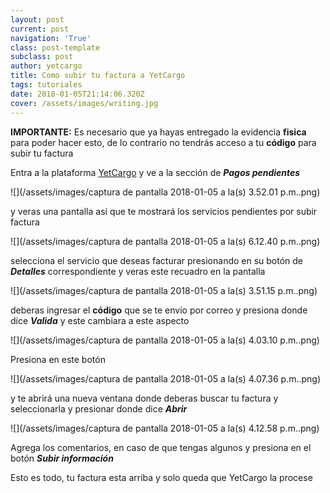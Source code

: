 ```yaml
---
layout: post
current: post
navigation: 'True'
class: post-template
subclass: post
author: yetcargo
title: Como subir tu factura a YetCargo
tags: tutoriales
date: 2018-01-05T21:14:06.320Z
cover: /assets/images/writing.jpg
---
```

**IMPORTANTE:** Es necesario que ya hayas entregado la evidencia **fisica** para poder hacer esto, de lo contrario no tendrás acceso a tu **código** para subir tu factura

Entra a la plataforma [YetCargo](https://yetcargo.com/login) y ve a la sección de _**Pagos pendientes**_

![](/assets/images/captura de pantalla 2018-01-05 a la(s) 3.52.01 p.m..png)

y veras una pantalla así que te mostrará los servicios pendientes por subir factura

![](/assets/images/captura de pantalla 2018-01-05 a la(s) 6.12.40 p.m..png)

selecciona el servicio que deseas facturar presionando en su botón de _**Detalles**_ correspondiente y veras este recuadro en la pantalla

![](/assets/images/captura de pantalla 2018-01-05 a la(s) 3.51.15 p.m..png)

deberas ingresar el **código** que se te envío por correo y presiona donde dice _**Valida**_ y este cambiara a este aspecto

![](/assets/images/captura de pantalla 2018-01-05 a la(s) 4.03.10 p.m..png)

Presiona en este botón

![](/assets/images/captura de pantalla 2018-01-05 a la(s) 4.07.36 p.m..png)

y te abrirá una nueva ventana donde deberas buscar tu factura y seleccionarla y presionar donde dice _**Abrir**_

![](/assets/images/captura de pantalla 2018-01-05 a la(s) 4.12.58 p.m..png)

Agrega los comentarios, en caso de que tengas algunos y presiona en el botón _**Subir información**_

Esto es todo, tu factura esta arriba y solo queda que YetCargo la procese
